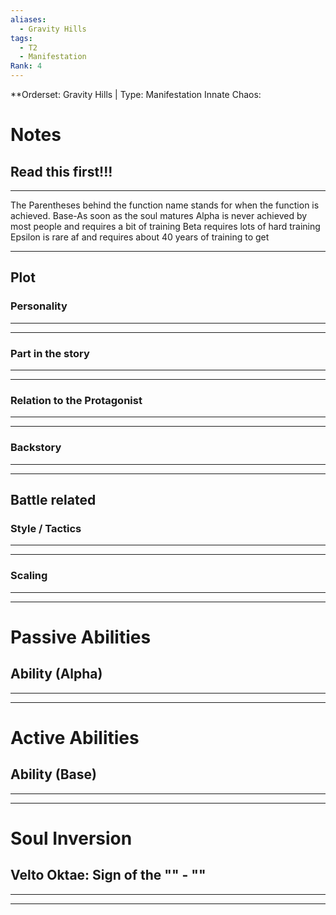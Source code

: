 ```yaml
---
aliases:
  - Gravity Hills
tags:
  - T2
  - Manifestation
Rank: 4
---
```

**Orderset: Gravity Hills | Type: Manifestation
Innate Chaos:  

# Notes
## Read this first!!!
___
The Parentheses behind the function name stands for when the function is achieved.
Base-As soon as the soul matures
Alpha is never achieved by most people and requires a bit of training 
Beta requires lots of hard training
Epsilon is rare af and requires about 40 years of training to get
___
## Plot
### Personality
___

___
### Part in the story
___

___
### Relation to the Protagonist
___

___
### Backstory
___

___

## Battle related

### Style / Tactics
___

___
### Scaling 
___

___


# Passive Abilities
## Ability (Alpha)
___

___


# Active Abilities
## Ability (Base)
___

___

# Soul Inversion
##  Velto Oktae: Sign of the "" - ""
___

___
